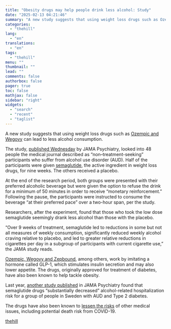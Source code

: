 ```yaml
---
title: "Obesity drugs may help people drink less alcohol: Study"
date: "2025-02-13 04:21:46"
summary: "A new study suggests that using weight loss drugs such as Ozempic and Wegovy can lead to less alcohol consumption. The study, published Wednesday by JAMA Psychiatry, looked into 48 people the medical journal described as “non–treatment-seeking” participants who suffer from alcohol use disorder (AUD). Half of the participants were..."
categories:
  - "thehill"
lang:
  - "en"
translations:
  - "en"
tags:
  - "thehill"
menu: ""
thumbnail: ""
lead: ""
comments: false
authorbox: false
pager: true
toc: false
mathjax: false
sidebar: "right"
widgets:
  - "search"
  - "recent"
  - "taglist"
---
```


A new study suggests that using weight loss drugs such as [Ozempic and Wegovy](https://thehill.com/homenews/nexstar_media_wire/4864596-do-ozempic-and-wegovy-have-hidden-side-effects-lawsuit-alleges-bowel-obstruction-stomach-paralysis/) can lead to less alcohol consumption.

The study, [published Wednesday](https://jamanetwork.com/journals/jamapsychiatry/fullarticle/2829811) by JAMA Psychiatry, looked into 48 people the medical journal described as “non–treatment-seeking” participants who suffer from alcohol use disorder (AUD). Half of the participants were given [semaglutide](https://thehill.com/policy/healthcare/4813751-ozempic-mounjaro-glp1-agonists-treatment/), the active ingredient in weight loss drugs, for nine weeks. The others received a placebo.

At the end of the research period, both groups were presented with their preferred alcoholic beverage but were given the option to refuse the drink for a minimum of 50 minutes in order to receive “monetary reinforcement.” Following the pause, the participants were instructed to consume the beverage “at their preferred pace” over a two-hour span, per the study.

Researchers, after the experiment, found that those who took the low dose semaglutide seemingly drank less alcohol than those with the placebo.

“Over 9 weeks of treatment, semaglutide led to reductions in some but not all measures of weekly consumption, significantly reduced weekly alcohol craving relative to placebo, and led to greater relative reductions in cigarettes per day in a subgroup of participants with current cigarette use,” the JAMA study reads.

[Ozempic, Wegovy and Zepbound](https://thehill.com/policy/healthcare/4962699-ozempic-wegovy-considered-available/), among others, work by imitating a hormone called GLP-1, which stimulates insulin secretion and may also lower appetite. The drugs, originally approved for treatment of diabetes, have also been known to help tackle obesity.

Last year, [another study published](https://thehill.com/policy/healthcare/4989492-ozempic-and-wegovy-may-be-beneficial-in-fighting-alcohol-addiction-study/) in JAMA Psychiatry found that semaglutide drugs “substantially decreased” alcohol-related hospitalization risk for a group of people in Sweden with AUD and Type 2 diabetes.

The drugs have also been known to [lessen the risks](https://thehill.com/policy/healthcare/4858230-ozempic-cuts-risk-of-severe-covid-obesity-study/) of other medical issues, including potential death risk from COVID-19.

[thehill](https://thehill.com/policy/healthcare/5141256-obesity-drugs-alcohol-consumption-study/)
